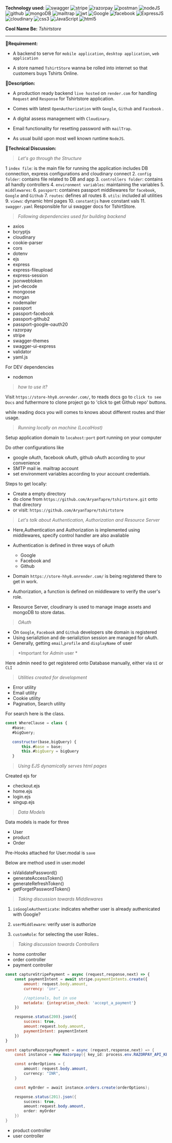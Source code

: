**Technology used:** ![swagger](https://res.cloudinary.com/djmev9ppr/image/upload/v1705335363/icons/swagger%20docs.png) ![stripe](https://res.cloudinary.com/djmev9ppr/image/upload/v1705335363/icons/stripe.png) ![razorpay](https://res.cloudinary.com/djmev9ppr/image/upload/v1705335363/icons/razorpay.png) ![postman](https://res.cloudinary.com/djmev9ppr/image/upload/v1705335363/icons/postman.png) ![nodeJS](https://res.cloudinary.com/djmev9ppr/image/upload/v1705335362/icons/nodejs.png) ![github](https://res.cloudinary.com/djmev9ppr/image/upload/v1705335362/icons/github.png) ![mongoDB](https://res.cloudinary.com/djmev9ppr/image/upload/v1705335362/icons/mongo%20db.png) ![mailtrap](https://res.cloudinary.com/djmev9ppr/image/upload/v1705335362/icons/mailtrap.png) ![jwt](https://res.cloudinary.com/djmev9ppr/image/upload/v1705335362/icons/jwt.png) ![Google](https://res.cloudinary.com/djmev9ppr/image/upload/v1705335362/icons/google.png) ![facebook](https://res.cloudinary.com/djmev9ppr/image/upload/v1705335362/icons/facebook.png) ![ExpressJS](https://res.cloudinary.com/djmev9ppr/image/upload/v1705335362/icons/express%20js.png) ![cloudinary](https://res.cloudinary.com/djmev9ppr/image/upload/v1705335362/icons/cloudinary.png) ![css3](https://res.cloudinary.com/djmev9ppr/image/upload/v1705071655/icons/css3.png) ![JavaScript](https://res.cloudinary.com/djmev9ppr/image/upload/v1705071655/icons/js.png) ![html5](https://res.cloudinary.com/djmev9ppr/image/upload/v1705071655/icons/html5.png)

**Cool Name Be:** *Tshirtstore*

---

📝**Requirement:**
- A backend to serve for `mobile application`, `desktop application`, `web application`

- A store named `TshirtStore` wanna be rolled  into internet so that customers buys Tshirts Online.


📒**Description:**
- A production ready backend `live hosted` on `render.com` for handling `Request` and `Response` for Tshirtstore application.

- Comes with latest `OpenAuthorization` with `Google`, `Github` and `Facebook` .

- A digital assess management with `Cloudinary`.

- Email functionality for resetting password with `mailTrap`.

- As usual build upon most well known runtime `NodeJS`.

🤖**Technical Discussion:**


> *Let's go through the Structure*

1 `index file`:
is the main file for running the application includes DB connection, express configurations and cloudinary connect
2. `config folder`:
   contains file related to DB and app
3. `controllers folder`:
   contains all handly controllers
4. `environment variables`:
   maintaining the variables
5. `middlewares`:
6. `passport`:
   containes passport middlewares for `facebook`,  `Google` and `Github`
7. `routes`:
   defines all routes
8. `utils`:
   included all utilities
9. `views`:
   dynamic html pages
10. `constantjs`
    have constant vals
11. `swagger.yaml`
    Responsible for ui swagger docs for TshirtStore.



> *Following dependencies used for building backend*
- axios
- bcryptjs
- cloudinary
- cookie-parser
- cors
- dotenv
- ejs
- express
- express-fileupload
- express-session
- jsonwebtoken
- jwt-decode
- mongoose
- morgan
- nodemailer
- passport
- passport-facebook
- passport-github2
- passport-google-oauth20
- razorpay
- stripe
- swagger-themes
- swagger-ui-express
- validator
- yaml.js

For DEV dependencies
- nodemon

> *how to use it?*


Visit `https://store-hhy8.onrender.com/`, to reads docs go to `click to see Docs` and futhermore to clone project go to 'click to get Github repo' buttons.

while reading docs you will comes to knows about different routes and thier usage.


> *Running locally on machine (LocalHost)*

Setup application domain to `locahost:port` port running on your computer

Do other configurations like
- google oAuth, facebook oAuth, github oAuth according to your convenience
- SMTP mail ie. mailtrap account
- set environment variables according to your account credentials.


Steps to get locally:
- Create a empty directory
- do clone from `https://github.com/AryanTapre/tshirtstore.git` onto that directory
- or visit: `https://github.com/AryanTapre/tshirtstore`


> *Let's talk about Authentication, Authorization and Resource Server*

- Here,Authentication and Authorization is implemented using middlewares, specify control handler are also avaliable

- Authentication is defined in three ways of oAuth
    - Google
    - Facebook and
    - Github

- Domain `https://store-hhy8.onrender.com/` is being registered there to get in work.

- Authorization, a function is defined on middleware to verify the user's role.

- Resource Server, cloudinary is used to manage image assets and mongoDB to store datas.


> *OAuth*

- On `Google`, `Facebook` and `Github` developers site domain is registered
- Using serializtion and de-serializtion session are managed for oAuth.
- Generally, getting `email`,`profile` and `displayName` of user


> *Important for *Admin* user *

Here admin need to get registered onto Database manually, either via `UI` or `CLI`


> *Utilities created for development*
- Error utility
- Email utility
- Cookie utility
- Pagination, Search utility

For search here is the class.

```Javascript
const WhereClause = class {
   #base;
   #bigQuery;

   constructor(base,bigQuery) {
       this.#base = base;
       this.#bigQuery = bigQuery
   }
```


> *Using EJS dynamically serves html pages*

Created ejs for
- checkout.ejs
- home.ejs
- login.ejs
- singup.ejs


> *Data Models*

Data models is made for three
- User
- product
- Order

Pre-Hooks attached for User.modal is `save`

Below are method used in user.model
- isValidatePassword()
- generateAccessToken()
- generateRefreshToken()
- getForgetPasswordToken()


> *Taking discussion towards Middlewares*

1. `isGoogleAuthenticate`: indicates whether user is already authenicated with Google?


2. `userMiddleware`: verify user is authorize


3. `customRole`: for selecting the user Roles..


> *Taking discussion towards Controllers*

- home controller
- order controller
- payment controller
```javascript
const captureStripePayment = async (request,response,next) => {
    const paymentIntent = await stripe.paymentIntents.create({
        amount: request.body.amount,
        currency: 'inr',

        //optionals, but in use
        metadata: {integration_check: 'accept_a_payment'}
    })

    response.status(200).json({
        success: true,
        amount:request.body.amount,
        paymentIntent: paymentIntent
    })
}

```
```java
const captureRazorpayPayment = async (request,response,next) => {
    const instance = new Razorpay({ key_id: process.env.RAZORPAY_API_KEY, key_secret: process.env.RAZORPAY_SECRET_KEY })

    const orderOptions = {
        amount: request.body.amount,
        currency: "INR",
    }

    const myOrder = await instance.orders.create(orderOptions);

    response.status(201).json({
        success: true,
        amount:request.body.amount,
        order: myOrder
    })
}
```

- product controller
- user controller



